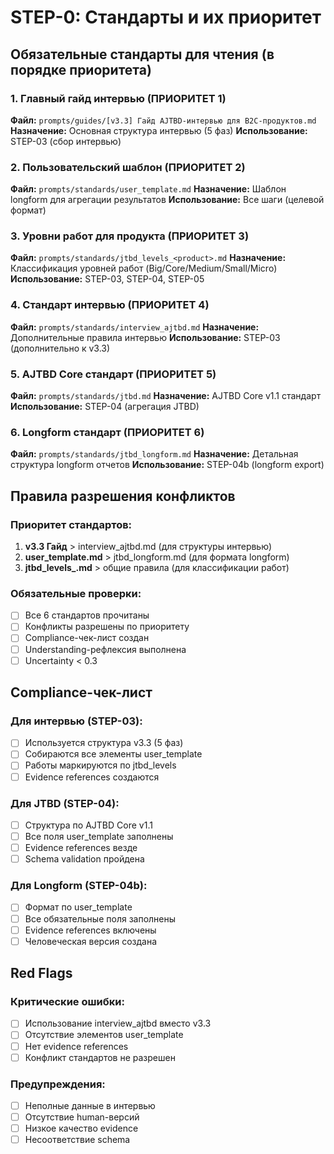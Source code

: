 # STEP-0: Стандарты и их приоритет

## Обязательные стандарты для чтения (в порядке приоритета)

### 1. Главный гайд интервью (ПРИОРИТЕТ 1)
**Файл:** `prompts/guides/[v3.3] Гайд AJTBD-интервью для B2C-продуктов.md`
**Назначение:** Основная структура интервью (5 фаз)
**Использование:** STEP-03 (сбор интервью)

### 2. Пользовательский шаблон (ПРИОРИТЕТ 2)
**Файл:** `prompts/standards/user_template.md`
**Назначение:** Шаблон longform для агрегации результатов
**Использование:** Все шаги (целевой формат)

### 3. Уровни работ для продукта (ПРИОРИТЕТ 3)
**Файл:** `prompts/standards/jtbd_levels_<product>.md`
**Назначение:** Классификация уровней работ (Big/Core/Medium/Small/Micro)
**Использование:** STEP-03, STEP-04, STEP-05

### 4. Стандарт интервью (ПРИОРИТЕТ 4)
**Файл:** `prompts/standards/interview_ajtbd.md`
**Назначение:** Дополнительные правила интервью
**Использование:** STEP-03 (дополнительно к v3.3)

### 5. AJTBD Core стандарт (ПРИОРИТЕТ 5)
**Файл:** `prompts/standards/jtbd.md`
**Назначение:** AJTBD Core v1.1 стандарт
**Использование:** STEP-04 (агрегация JTBD)

### 6. Longform стандарт (ПРИОРИТЕТ 6)
**Файл:** `prompts/standards/jtbd_longform.md`
**Назначение:** Детальная структура longform отчетов
**Использование:** STEP-04b (longform export)

## Правила разрешения конфликтов

### Приоритет стандартов:
1. **v3.3 Гайд** > interview_ajtbd.md (для структуры интервью)
2. **user_template.md** > jtbd_longform.md (для формата longform)
3. **jtbd_levels_<product>.md** > общие правила (для классификации работ)

### Обязательные проверки:
- [ ] Все 6 стандартов прочитаны
- [ ] Конфликты разрешены по приоритету
- [ ] Compliance-чек-лист создан
- [ ] Understanding-рефлексия выполнена
- [ ] Uncertainty < 0.3

## Compliance-чек-лист

### Для интервью (STEP-03):
- [ ] Используется структура v3.3 (5 фаз)
- [ ] Собираются все элементы user_template
- [ ] Работы маркируются по jtbd_levels
- [ ] Evidence references создаются

### Для JTBD (STEP-04):
- [ ] Структура по AJTBD Core v1.1
- [ ] Все поля user_template заполнены
- [ ] Evidence references везде
- [ ] Schema validation пройдена

### Для Longform (STEP-04b):
- [ ] Формат по user_template
- [ ] Все обязательные поля заполнены
- [ ] Evidence references включены
- [ ] Человеческая версия создана

## Red Flags

### Критические ошибки:
- [ ] Использование interview_ajtbd вместо v3.3
- [ ] Отсутствие элементов user_template
- [ ] Нет evidence references
- [ ] Конфликт стандартов не разрешен

### Предупреждения:
- [ ] Неполные данные в интервью
- [ ] Отсутствие human-версий
- [ ] Низкое качество evidence
- [ ] Несоответствие schema

